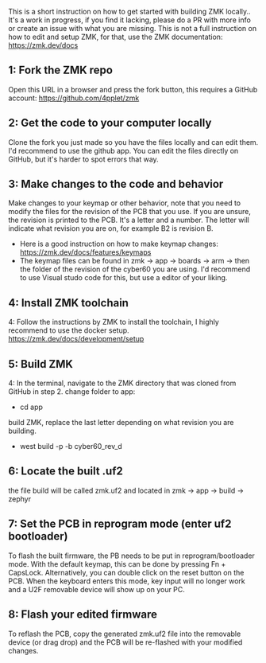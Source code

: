 This is a short instruction on how to get started with building ZMK locally.. It's a work in progress, if you find it lacking, please do a PR with more info or create an issue with what you are missing. This is not a full instruction on how to edit and setup ZMK, for that, use the ZMK documentation: https://zmk.dev/docs

## 1: Fork the ZMK repo
Open this URL in a browser and press the fork button, this requires a GitHub account: https://github.com/4pplet/zmk
## 2: Get the code to your computer locally 
Clone the fork you just made so you have the files locally and can edit them. I'd recommend to use the github app. You can edit the files directly on GitHub, but it's harder to spot errors that way.
## 3: Make changes to the code and behavior
Make changes to your keymap or other behavior, note that you need to modify the files for the revision of the PCB that you use. If you are unsure, the revision is printed to the PCB. It's a letter and a number. The letter will indicate what revision you are on, for example B2 is revision B.
- Here is a good instruction on how to make keymap changes: https://zmk.dev/docs/features/keymaps
- The keymap files can be found in zmk -> app -> boards -> arm -> then the folder of the revision of the cyber60 you are using.
I'd recommend to use Visual studo code for this, but use a editor of your liking.
## 4: Install ZMK toolchain
4: Follow the instructions by ZMK to install the toolchain, I highly recommend to use the docker setup.
https://zmk.dev/docs/development/setup
## 5: Build ZMK 
4: In the terminal, navigate to the ZMK directory that was cloned from GitHub in step 2.
change folder to app:
- cd app
  
build ZMK, replace the last letter depending on what revision you are building.
- west build -p -b cyber60_rev_d
## 6: Locate the built .uf2
the file build will be called zmk.uf2 and located in zmk -> app -> build -> zephyr 
## 7: Set the PCB in reprogram mode (enter uf2 bootloader)
To flash the built firmware, the PB needs to be put in reprogram/bootloader mode. With the default keymap, this can be done by pressing Fn + CapsLock. Alternatively, you can double click on the reset button on the PCB. When the keyboard enters this mode, key input will no longer work and a U2F removable device will show up on your PC.
## 8: Flash your edited firmware
To reflash the PCB, copy the generated zmk.uf2 file into the removable device (or drag drop) and the PCB will be re-flashed with your modified changes.
